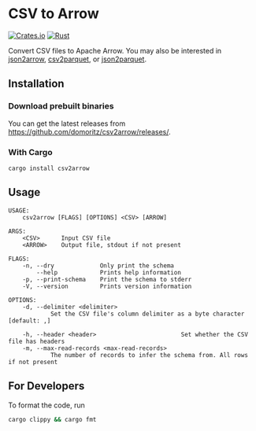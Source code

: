 # CSV to Arrow

[![Crates.io](https://img.shields.io/crates/v/csv2arrow.svg)](https://crates.io/crates/csv2arrow)
[![Rust](https://github.com/domoritz/csv2arrow/actions/workflows/rust.yml/badge.svg)](https://github.com/domoritz/csv2arrow/actions/workflows/rust.yml)

Convert CSV files to Apache Arrow. You may also be interested in [json2arrow](https://github.com/domoritz/json2arrow), [csv2parquet](https://github.com/domoritz/csv2parquet), or [json2parquet](https://github.com/domoritz/json2parquet).

## Installation

### Download prebuilt binaries

You can get the latest releases from https://github.com/domoritz/csv2arrow/releases/.

### With Cargo

```
cargo install csv2arrow
```

## Usage

```
USAGE:
    csv2arrow [FLAGS] [OPTIONS] <CSV> [ARROW]

ARGS:
    <CSV>      Input CSV file
    <ARROW>    Output file, stdout if not present

FLAGS:
    -n, --dry             Only print the schema
        --help            Prints help information
    -p, --print-schema    Print the schema to stderr
    -V, --version         Prints version information

OPTIONS:
    -d, --delimiter <delimiter>
            Set the CSV file's column delimiter as a byte character [default: ,]

    -h, --header <header>                        Set whether the CSV file has headers
    -m, --max-read-records <max-read-records>
            The number of records to infer the schema from. All rows if not present
```

## For Developers

To format the code, run

```bash
cargo clippy && cargo fmt
```
